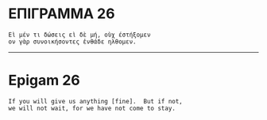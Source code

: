 ΕΠΙΓΡΑΜΜΑ 26
============

```
Εὶ μέν τι δώσεις εὶ δὲ μή, οὺχ έστήξομεν
ον γὰρ συνοικήσοντες ἐνθάδε ηλθομεν.
```

---

Epigam 26
=========

```
If you will give us anything [fine].  But if not,
we will not wait, for we have not come to stay.
```


